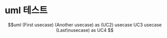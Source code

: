 # uml 테스트
$$uml
(First usecase)
(Another usecase) as (UC2)
usecase UC3
usecase (Last\nusecase) as UC4
$$